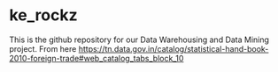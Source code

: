 # ke_rockz

This is the github repository for our Data Warehousing and Data Mining project. From here https://tn.data.gov.in/catalog/statistical-hand-book-2010-foreign-trade#web_catalog_tabs_block_10
